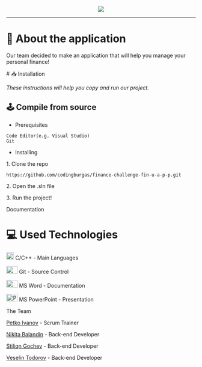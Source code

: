 <p align = "center">
  <img src="documents/logo.png" text-align="center">
</p>

<hr>

# 📖 About the application 
<p>Our team decided to make an application that will help you manage your personal finance!</p>
# 📥 Installation
<p><i>These instructions will help you copy and run our project.</i></p>

## 🕹️ Compile from source
- <p>Prerequisites</p>
```
Code Editor(e.g. Visual Studio)
Git
```

- <p>Installing<p>
<p>1. Clone the repo</p>

```
https://github.com/codingburgas/finance-challenge-fin-u-a-p-p.git
```
<p>2. Open the .sln file</p>
<p>3. Run the project!</p>

Documentation</h1>

<h1>💻 Used Technologies</h1>
  
 <p><img src="https://seeklogo.com/images/C/c-logo-43CE78FF9C-seeklogo.com.png" alt="C++" width="20" height="20"> C/C++ - Main Languages</p>
<p><img src="https://cdn.worldvectorlogo.com/logos/git-bash.svg" alt="Git" width="30" height="20"> Git - Source Control</big></p>
<p><img src="https://cdn.worldvectorlogo.com/logos/word-1.svg" alt="Word" width="30" height="20"> MS Word - Documentation</p>
<p><img src="https://cdn.worldvectorlogo.com/logos/powerpoint-2.svg" alt="PowerPoint" width="30" height="20"> MS PowerPoint - Presentation</p>


The Team
<p><a href="https://github.com/PSIvanov22">Petko Ivanov</a> - Scrum Trainer</p>
<p><a href="https://github.com/NVBalandin22">Nikita Balandin</a> - Back-end Developer</p>
<p><a href="https://github.com/SNGochev22">Stiliqn Gochev</a> - Back-end Developer</p>
<p><a href="https://github.com/VBTodorov22">Veselin Todorov</a> - Back-end Developer</p>
